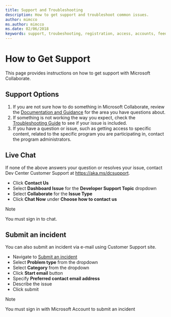 ```yaml
---
title: Support and Troubleshooting
description: How to get support and troubleshoot common issues.
author: mimcco
ms.author: mimcco
ms.date: 02/06/2018
keywords: support, troubeshooting, registration, access, accounts, feedback
---
```


# How to Get Support
This page provides instructions on how to get support with Microsoft Collaborate.

## Support Options
1. If you are not sure how to do something in Microsoft Collaborate, review the [Documentation and Guidance](https://docs.microsoft.com/en-us/collaborate/) for the area you have questions about.
2. If something is not working the way you expect, check the [Troubleshooting Guide](https://docs.microsoft.com/en-us/collaborate/troubleshooting) to see if your issue is included.
3. If you have a question or issue, such as getting access to specific content,  related to the specific program you are participating in, contact the program administrators.

## Live Chat
If none of the above answers your question or resolves your issue, contact Dev Center Customer Support at https://aka.ms/dcsupport.
  * Click **Contact Us**
  * Select **Dashboard Issue** for the **Developer Support Topic** dropdown
  * Select **Collaborate** for the **Issue Type**
  * Click **Chat Now** under **Choose how to contact us**

>[!NOTE]
>
> You must sign in to chat.<br>

## Submit an incident
You can also submit an incident via e-mail using Customer Support site.
  * Navigate to [Submit an incident](https://go.microsoft.com/fwlink/p/?LinkId=808420)
  * Select **Problem type** from the dropdown
  * Select **Category** from the dropdown
  * Click **Start email** button
  * Specify **Preferred contact email address**
  * Describe the issue
  * Click submit

>[!NOTE]
>
> You must sign in with Microsoft Account to submit an incident<br>
